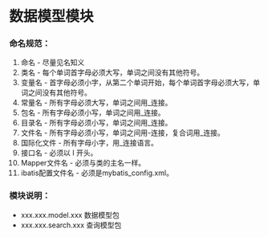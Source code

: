 # 数据模型模块

### 命名规范：
1.  命名 - 尽量见名知义
2.  类名 - 每个单词首字母必须大写，单词之间没有其他符号。
3.  变量名 - 首字母必须小字，从第二个单词开始，每个单词首字母必须大写，单词之间没有其他符号。
4.  常量名 - 所有字母必须大写，单词之间用_连接。
5.  包名 - 所有字母必须小写，单词之间用_连接。
6.  目录名 - 所有字母必须小写，单词之间用_连接。
7.  文件名 - 所有字母必须小写，单词之间用-连接，复合词用_连接。
8.  国际化文件 - 所有字母小字，用_连接语言。
9.  接口名 - 必须以 I 开头。
10. Mapper文件名 - 必须与类的主名一样。
11. ibatis配置文件名 - 必须是mybatis_config.xml。

### 模块说明：
* xxx.xxx.model.xxx 数据模型包
* xxx.xxx.search.xxx 查询模型包